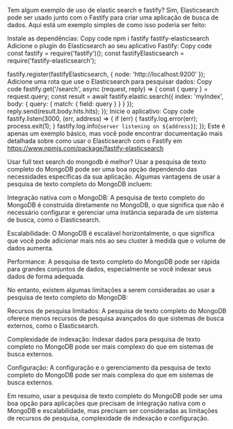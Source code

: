 Tem algum exemplo de uso de elastic search e fastify?
Sim, Elasticsearch pode ser usado junto com o Fastify para criar uma aplicação de busca de dados. Aqui está um exemplo simples de como isso poderia ser feito:

Instale as dependências:
Copy code
npm i fastify fastify-elasticsearch
Adicione o plugin do Elasticsearch ao seu aplicativo Fastify:
Copy code
const fastify = require('fastify')();
const fastifyElasticsearch = require('fastify-elasticsearch');

fastify.register(fastifyElasticsearch, {
  node: 'http://localhost:9200'
});
Adicione uma rota que use o Elasticsearch para pesquisar dados:
Copy code
fastify.get('/search', async (request, reply) => {
  const { query } = request.query;
  const result = await fastify.elastic.search({
    index: 'myIndex',
    body: {
      query: {
        match: {
          field: query
        }
      }
    }
  });
  reply.send(result.body.hits.hits);
});
Inicie o aplicativo:
Copy code
fastify.listen(3000, (err, address) => {
  if (err) {
    fastify.log.error(err);
    process.exit(1);
  }
  fastify.log.info(`server listening on ${address}`);
});
Este é apenas um exemplo básico, mas você pode encontrar documentação mais detalhada sobre como usar o Elasticsearch com o Fastify em https://www.npmjs.com/package/fastify-elasticsearch





Usar full text search do mongodb é melhor?
Usar a pesquisa de texto completo do MongoDB pode ser uma boa opção dependendo das necessidades específicas da sua aplicação. Algumas vantagens de usar a pesquisa de texto completo do MongoDB incluem:

Integração nativa com o MongoDB: A pesquisa de texto completo do MongoDB é construída diretamente no MongoDB, o que significa que não é necessário configurar e gerenciar uma instância separada de um sistema de busca, como o Elasticsearch.

Escalabilidade: O MongoDB é escalável horizontalmente, o que significa que você pode adicionar mais nós ao seu cluster à medida que o volume de dados aumenta.

Performance: A pesquisa de texto completo do MongoDB pode ser rápida para grandes conjuntos de dados, especialmente se você indexar seus dados de forma adequada.

No entanto, existem algumas limitações a serem consideradas ao usar a pesquisa de texto completo do MongoDB:

Recursos de pesquisa limitados: A pesquisa de texto completo do MongoDB oferece menos recursos de pesquisa avançados do que sistemas de busca externos, como o Elasticsearch.

Complexidade de indexação: Indexar dados para pesquisa de texto completo no MongoDB pode ser mais complexo do que em sistemas de busca externos.

Configuração: A configuração e o gerenciamento da pesquisa de texto completo do MongoDB pode ser mais complexa do que em sistemas de busca externos.

Em resumo, usar a pesquisa de texto completo do MongoDB pode ser uma boa opção para aplicações que precisam de integração nativa com o MongoDB e escalabilidade, mas precisam ser consideradas as limitações de recursos de pesquisa, complexidade de indexação e configuração.